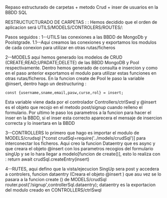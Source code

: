 Repaso estructurado de carpetas + metodo Crud + inser de usuarios en la BBDD SQL 

RESTRUCTUCTURADO DE CARPETAS : :
Hemos decidido que el orden de aplicacion será UTILS/MODELS/CONTROLERS/ROUTES/: 

Pasos seguidos : 
1--UTILS las conexiones a las BBDD de MongoDb y Poolstgrade.
1.1--Aqui creamos las conexiones y exportamos los modulos de cada conexion para utilizar en otras rutas/ficheros

2--MODELS aqui hemos generado los modelos de CRUD (CREATE;READ;UPADATE;DELETE) de las BBDD MongoDB y Pool respectivamente. Dentro hemos generado de consulta e insercion y como en el paso anterior exportamos el modulo para utilizar estas funciones en otras rutas/ficheros.
En la funcion create  de Pool le paso la variable @insert, dentro hago un destructuring : 

    const {username,sname,email,pasw,curse,rol} = insert;

Esta variable viene dada por el controlador Controllers/ctrlSwql y @insert es el objeto que recojo en el metodo post/signup cuando relleno el formulario.
Por ultimo le paso los parametros a la funcion para hacer el inser en la BBDD, si el inser esta correcto aparecera el mensaje de insercion correcta y lo insertara en la BBDD

3--CONTROLLERS lo primero que hago es importar el modulo de MODELS/crudsql
 [*const crudSql=require('../models/crudSql')] 
 para interconectar los ficheros. Aqui creo la funcion Dataentry que es async y que creara el
 objeto @insert con los parametros recogios del formulario singUp y se lo hara llegar a modelo[funcion de create()], esto lo realiza con :
return await crudSql.createEntry(insert)

4--RUTES, aqui defino que la vista/ejecucion SingUp sera post y accedera a controlers, funcion dataentry (Creara el objeto @insert ) que asu vez se lo pasara a la funcion create () de MODELS/crudSql
router.post('/signup',controllerSql.dataentry); 
dataentry es la exportacion del modulo creado en CONTROLLERS/ctrlSwql